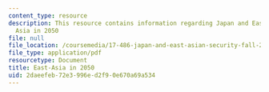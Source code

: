```yaml
---
content_type: resource
description: This resource contains information regarding Japan and East Asian Security:East
  Asia in 2050
file: null
file_location: /coursemedia/17-486-japan-and-east-asian-security-fall-2016/2daeefeb72e3996ed2f90e670a69a534_MIT17_486F16_EastAsia2050.pdf
file_type: application/pdf
resourcetype: Document
title: East-Asia in 2050
uid: 2daeefeb-72e3-996e-d2f9-0e670a69a534
---
```

